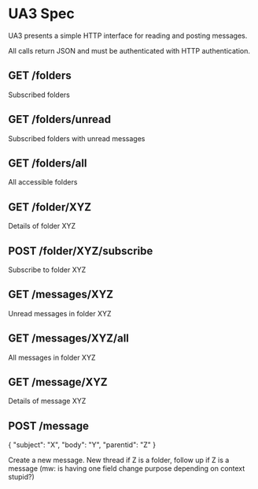 UA3 Spec
========

UA3 presents a simple HTTP interface for reading and posting messages.

All calls return JSON and must be authenticated with HTTP authentication.

## GET /folders
Subscribed folders

## GET /folders/unread
Subscribed folders with unread messages

## GET /folders/all
All accessible folders

## GET /folder/XYZ
Details of folder XYZ

## POST /folder/XYZ/subscribe
Subscribe to folder XYZ

## GET /messages/XYZ
Unread messages in folder XYZ

## GET /messages/XYZ/all
All messages in folder XYZ

## GET /message/XYZ
Details of message XYZ

## POST /message
  { "subject": "X", "body": "Y", "parentid": "Z" }

Create a new message. New thread if Z is a folder, follow up if Z is a message (mw: is having one field change purpose depending on context stupid?)